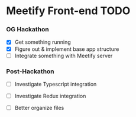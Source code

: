 # Meetify Front-end TODO

### OG Hackathon
- [x] Get something running
- [x] Figure out & implement base app structure
- [ ] Integrate something with Meetify server

### Post-Hackathon
- [ ] Investigate Typescript integration
- [ ] Investigate Redux integration
- [ ] Better organize files

